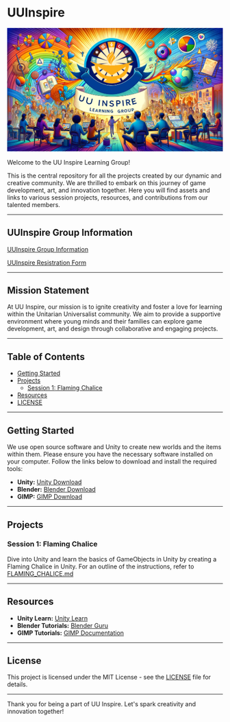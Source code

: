 # UUInspire

![uuinspire_learning_group_class.png](media%2Fuuinspire_learning_group_class.png)

Welcome to the UU Inspire Learning Group!

This is the central repository for all the projects created by our dynamic and creative community. We are thrilled to embark on this journey of game development, art, and innovation together. Here you will find assets and links to various session projects, resources, and contributions from our talented members.

---

## UUInspire Group Information

[UUInspire Group Information](https://docs.google.com/document/d/1pRzRfC04XlTTN2ffdh4b3zUN7lxsSF6ggS-FJYHf_po)

[UUInspire Resistration Form](https://docs.google.com/document/d/1JqcD5vDgcqFa5hqe5bkLUX3mk1JsnGNG)


---
## Mission Statement

At UU Inspire, our mission is to ignite creativity and foster a love for learning within the Unitarian Universalist community. We aim to provide a supportive environment where young minds and their families can explore game development, art, and design through collaborative and engaging projects.

---

## Table of Contents

- [Getting Started](#getting-started)
- [Projects](#projects)
  - [Session 1: Flaming Chalice](#session-1-flaming-chalice)
- [Resources](#resources)
- [LICENSE](LICENSE)

---

## Getting Started

We use open source software and Unity to create new worlds and the items within them. Please ensure you have the necessary software installed on your computer. Follow the links below to download and install the required tools:

- **Unity:** <a href="https://unity.com/" target="_blank">Unity Download</a>
- **Blender:** <a href="https://www.blender.org/download/" target="_blank">Blender Download</a>
- **GIMP:** <a href="https://www.gimp.org/" target="_blank">GIMP Download</a>

---

## Projects

### Session 1: Flaming Chalice

Dive into Unity and learn the basics of GameObjects in Unity by creating a Flaming Chalice in Unity.
For an outline of the instructions, refer to [FLAMING_CHALICE.md](docs%2FFLAMING_CHALICE.md)

---

## Resources

- **Unity Learn:** <a href="https://learn.unity.com/" target="_blank">Unity Learn</a>
- **Blender Tutorials:** <a href="https://www.blenderguru.com/" target="_blank">Blender Guru</a>
- **GIMP Tutorials:** <a href="https://www.gimp.org/tutorials/" target="_blank">GIMP Documentation</a>

---

## License

This project is licensed under the MIT License - see the [LICENSE](LICENSE) file for details.

---

Thank you for being a part of UU Inspire. Let's spark creativity and innovation together!
